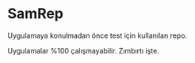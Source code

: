 # SamRep

Uygulamaya konulmadan önce test için kullanılan repo.

Uygulamalar %100 çalışmayabilir. Zımbırtı işte.
